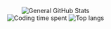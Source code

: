 <p align="center">
  <img src="https://github-readme-stats.vercel.app/api?username=p0xz&custom_title=General%20GitHub%20Stats&theme=nightowl" alt="General GitHub Stats" />
  <br/>
  <img src="https://github-readme-stats.vercel.app/api/wakatime?username=p0xz&card_width=495&theme=nightowl&layout=compact&langs_count=8" alt="Coding time spent" /> 
  <img src="https://github-readme-stats.vercel.app/api/top-langs/?username=p0xz&card_width=495&layout=compact&theme=nightowl" alt="Top langs"  />
</p>
